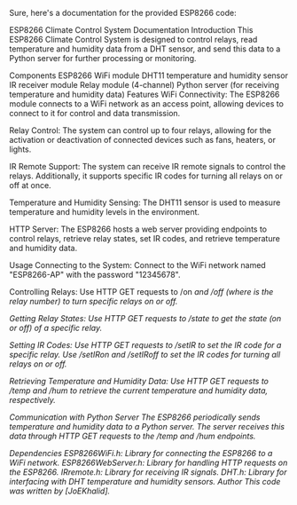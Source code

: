 
Sure, here's a documentation for the provided ESP8266 code:

ESP8266 Climate Control System Documentation
Introduction
This ESP8266 Climate Control System is designed to control relays, read temperature and humidity data from a DHT sensor, and send this data to a Python server for further processing or monitoring.

Components
ESP8266 WiFi module
DHT11 temperature and humidity sensor
IR receiver module
Relay module (4-channel)
Python server (for receiving temperature and humidity data)
Features
WiFi Connectivity: The ESP8266 module connects to a WiFi network as an access point, allowing devices to connect to it for control and data transmission.

Relay Control: The system can control up to four relays, allowing for the activation or deactivation of connected devices such as fans, heaters, or lights.

IR Remote Support: The system can receive IR remote signals to control the relays. Additionally, it supports specific IR codes for turning all relays on or off at once.

Temperature and Humidity Sensing: The DHT11 sensor is used to measure temperature and humidity levels in the environment.

HTTP Server: The ESP8266 hosts a web server providing endpoints to control relays, retrieve relay states, set IR codes, and retrieve temperature and humidity data.

Usage
Connecting to the System: Connect to the WiFi network named "ESP8266-AP" with the password "12345678".

Controlling Relays: Use HTTP GET requests to /on<i> and /off<i> (where <i> is the relay number) to turn specific relays on or off.

Getting Relay States: Use HTTP GET requests to /state<i> to get the state (on or off) of a specific relay.

Setting IR Codes: Use HTTP GET requests to /setIR<i> to set the IR code for a specific relay. Use /setIRon and /setIRoff to set the IR codes for turning all relays on or off.

Retrieving Temperature and Humidity Data: Use HTTP GET requests to /temp and /hum to retrieve the current temperature and humidity data, respectively.

Communication with Python Server
The ESP8266 periodically sends temperature and humidity data to a Python server. The server receives this data through HTTP GET requests to the /temp and /hum endpoints.

Dependencies
ESP8266WiFi.h: Library for connecting the ESP8266 to a WiFi network.
ESP8266WebServer.h: Library for handling HTTP requests on the ESP8266.
IRremote.h: Library for receiving IR signals.
DHT.h: Library for interfacing with DHT temperature and humidity sensors.
Author
This code was written by [JoEKhalid].
